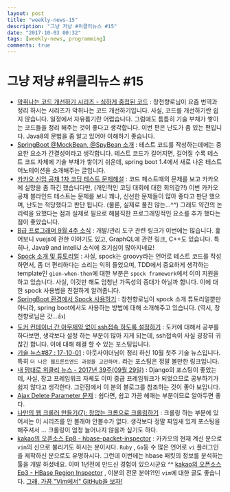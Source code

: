 ```yaml
---
layout: post
title: "weekly-news-15"
description: "그냥 저냥 #위클리뉴스 #15"
date: "2017-10-03 00:32"
tags: [weekly-news, programming]
comments: true
---
```


# 그냥 저냥 #위클리뉴스 #15

- [악취나는 코드 개선하기 시리즈 - 심하게 중첩된 코드](http://jojoldu.tistory.com/177) : 창천향로님이 요즘 번역과 정리 하시는 시리즈가 악취나는 코드 개선하기입니다. 사실, 코드를 개선하기란 쉽지 않습니다. 일정에서 자유롭기란 어렵습니다. 그럼에도 틈틈히 기술 부채가 쌓이는 코드들을 정리 해주는 것이 좋다고 생각합니다. 이번 편은 난도가 좀 있는 편입니다. Java8의 문법을 좀 알고 있어야 이해하기 좋습니다. 
- [SpringBoot @MockBean, @SpyBean 소개](http://jojoldu.tistory.com/226) : 테스트 코드를 작성하는데에는 중요한 요소가 간결성이라고 생각합니다. 테스트 코드가 길어지면, 길어질 수록 테스트 코드 자체에 기술 부채가 쌓이기 쉬운데, spring boot 1.4에서 새로 나온 테스트 어노테이션을 소개해주는 글입니다. 
- [카카오 신입 공채 1차 코딩 테스트 문제해설](http://tech.kakao.com/2017/09/27/kakao-blind-recruitment-round-1/) : 코드 페스트때의 문제를 보고 카카오에 실망을 좀 하긴 했습니다만, (개인적인 코딩 대회에 대한 회의감?!) 이번 카카오 공채 블라인드 테스트는 문제를 보니 꽤나, 신선한 문제들이 많아 좋다고 판단 했으며, 난도는 적당했다고 판단 됩니다. (물론, 실제로 풀진 않는...^^) 그래도 약간의 논리력을 요했다는 점과 실제로 필요로 해봄직한 프로그래밍적인 요소를 추가 했다는 점이 좋았습니다. 
- [B급 프로그래머 9월 4주 소식](http://jhrogue.blogspot.kr/2017/09/b-9-4.html) : 개발/관리 도구 관련 링크가 이번에는 많습니다. 훑어보니 vuejs에 관한 이야기도 있고, GraphQL에 관련 링크, C++도 있습니다. 특히나, Java9 and intelliJ 소식에 호기심이 많아지네요!
- [Spock 소개 및 튜토리얼](http://jojoldu.tistory.com/228) : 사실, spock는 groovy라는 언어로 테스트 코드를 작성하면서, 좀 더 편리하다는 소리는 익히 들었으며, TDD에서 중요하게 생각하는 template인 `gien-when-then`에 대한 부분은 `spock framework`에서 이미 지원을 하고 있습니다. 사실, 이것만 해도 엄청난 가독성의 증대가 아닐까 합니다. 이에 대한 spock 사용법을 친절하게 알려줍니다. 
- [SpringBoot 환경에서 Spock 사용하기](http://jojoldu.tistory.com/229) : 창천향로님이 spock 소개 튜토리얼뿐만 아니라, spring boot에서도 사용하는 방법에 대해 소개해주고 있습니다. (역시, 창천향로님은 갓...👍)
- [도커 컨테이너 간 아무제약 없이 ssh접속 하도록 설정하기](http://blog.naver.com/alice_k106/221109234272) : 도커에 대해서 공부를 하다보면, 생각보다 설정 하는 부분이 많아 지게 되는데, ssh접속이 사실 굉장히 귀찮긴 합니다. 이에 대해 해결 할 수 있는 포스팅입니다. 
- [기술 뉴스#87 : 17-10-01](https://blog.outsider.ne.kr/1322) : 아웃사이더님이 정리 하신 10월 첫주 기술 뉴스입니다. 특히 `더 나은 웹프론트엔드 과정을 고민하며.` 라는 포스팅은 정말 볼만한 링크입니다. 
- [내 맘대로 위클리 뉴스 - 2017년 39주(09월 29일)](http://sangkonblog.azurewebsites.net/2017/10/02/sigamdream_weekly_2017_39/) : Django의 포스팅이 좋았는데, 사실, 장고 프레임워크 자체도 이미 중급 프레임워크가 되었으므로 공부하기가 쉽지 않다고 생각한다. 그런점에서 이 분의 블로그를 참조하는 것이 좋아 보입니다. 
- [Ajax Delete Parameter 문제](http://blog.naver.com/alice_k106/221109818082) : 쉽다면, 쉽고 가끔 헤매는 부분이므로 알아두면 좋다. 
- [나만의 웹 크롤러 만들기(7): 창없는 크롬으로 크롤링하기](https://beomi.github.io/2017/09/28/HowToMakeWebCrawler-Headless-Chrome/) : 크롤링 하는 부분에 있어서는 이 시리즈를 안 볼래야 안볼수가 없다. 생각보다 정말 짜임새 있게 포스팅을 해주셔서 ... 크롤링이 엄청 늘어나지 않을까 싶기도 하다.
- [kakao의 오픈소스 Ep8 - hbase-packet-inspector](http://tech.kakao.com/2017/09/22/opensource-8-hbase-packet-inspector/) : 카카오의 현재 계신 분으로 `vim`의 신으로 불리기도 하시는 분이시다. `Ruby` , `Go`등 수 많은 언어로 `vi` 플러그인을 제작하신 분으로도 유명하시다. 그런데 이번에는 hbase 패킷의 정보를 분석하는 툴을 개발 하셨네요. 이미 1년전에 만드신 경험이 있으시군요 ^^ [kakao의 오픈소스 Ep3 - HBase Region Inspector](http://tech.kakao.com/2016/03/11/opensource-3-hri/) , 이분의 전문 분야?!인 `vim`에 대한 글도 좋습니다. [그래, 가끔 "Vim에서" GitHub을 보자!](http://tech.kakao.com/2016/03/03/vim-github-dashboard/)


